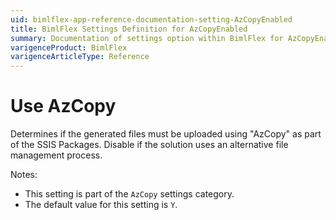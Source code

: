```yaml
---
uid: bimlflex-app-reference-documentation-setting-AzCopyEnabled
title: BimlFlex Settings Definition for AzCopyEnabled
summary: Documentation of settings option within BimlFlex for AzCopyEnabled
varigenceProduct: BimlFlex
varigenceArticleType: Reference
---
```


# Use AzCopy

Determines if the generated files must be uploaded using "AzCopy" as part of the SSIS Packages. Disable if the solution uses an alternative file management process.

Notes:

* This setting is part of the `AzCopy` settings category.
* The default value for this setting is `Y`.
